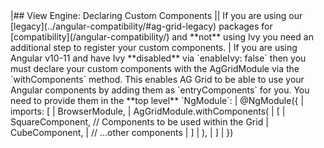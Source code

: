 <framework-specific-section frameworks="angular">
|## View Engine: Declaring Custom Components
</framework-specific-section>

<framework-specific-section frameworks="angular">
<note>
|| If you are using our [legacy](../angular-compatibility/#ag-grid-legacy) packages for [compatibility](/angular-compatibility/) and **not** using Ivy you need an additional step to register your custom components.
</note>
</framework-specific-section>

<framework-specific-section frameworks="angular">
| If you are using Angular v10-11 and have Ivy **disabled** via `enableIvy: false` then you must declare your custom components with the AgGridModule via the `withComponents` method. This enables AG Grid to be able to use your Angular components by adding them as `entryComponents` for you. You need to provide them in the **top level** `NgModule`:
</framework-specific-section>

<framework-specific-section frameworks="angular">
<snippet transform={false}>
| @NgModule({
|     imports: [
|         BrowserModule,
|         AgGridModule.withComponents(
|             [
|                 SquareComponent,      // Components to be used within the Grid
|                 CubeComponent,
|                 // ...other components
|             ]
|         ),
|     ]
| })
</snippet>
</framework-specific-section>